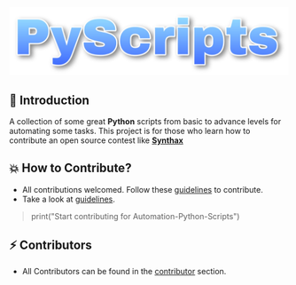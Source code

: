 <img src="ProjectLogo.jpg"/>

## 📌 Introduction
A collection of some great **Python** scripts from basic to advance levels for automating some tasks. This project is for those who learn how to contribute an open source contest like [**Synthax**](synthax.live)

##  💥 How to Contribute?
- All contributions welcomed. Follow these [guidelines](Contribution.md) to contribute.
- Take a look at [guidelines](Contribution.md).

> print("Start contributing for Automation-Python-Scripts")


## ⚡ Contributors
- All Contributors can be found in the [contributor](https://github.com/subhayu99/PyScripts/graphs/contributors) section.
